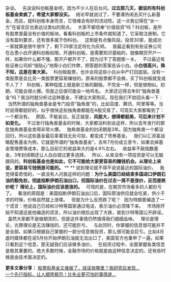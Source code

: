 杂谈。
 
先说说科创板基金吧，因为不少人在后台问。**过去那几天，据说的有科创板基金卖疯了，希望大家都没买。**
 
结论早就说过了，不要凑热闹去买什么新基金。而且，就科创板本身而言，它很难会有好的流动性。这一点我记得在“水一方”在留言区也表达过类似的观点。
 
大家不都信奉“价值投资”吗？科创板，是所有股票里最没有价值的板块。看看科创板的上市条件就知道了。它采取注册制，它没有盈利要求，还有很多属于伪科创。
 
这倒是有点像风投。投资30家，能成功一家就算是很牛很牛了，剩下29家注定将化为灰烬。
 
我最近看到有些证券公司在怂恿小白开通科创板权限。开通科创板，是需要知识基础的，就像期货开户一样，如果你什么都不懂，那开户都开不了，因为过不了答题那一关。
 
不过最近有些证券公司却“很贴心”地帮小白们作弊，把答题的答案告诉小白。**小白很高兴，殊不知，这是在害大家。**
 
科创板股票，也许会将这些小白从中产打回底层。没有一类股票是会比另一类股票更容易赚钱的。原来的股票都不会做，买了科创板就变成牛人了？
 
科创板，某种程度上就是新三板的翻版。不完全一样，但是很相似。初期，可能会很火爆。但是之后很可能会一地鸡毛。
大家还记得去年的“独角兽基金”吗？我当时就分析过这种基金，不建议大家购买。现在我们不妨回头看一下：
 
当然所谓的独角兽基金是专门投资“独角兽”的，比如百度、腾讯、阿里等等。当时说得都挺好的，似乎很快这些独角兽都能在A股交易了，可现实大家都看到了：一个都没有。
 
原因，不能妄议。反正就是，**风挺大，想得都挺美，可后来计划不如变化。**
 
不过发行独角兽基金的时候，大家都没料到会这样，所以去年发行的那批独角兽基金卖得非常火爆。
 
独角兽基金的封闭期是3年。因为独角兽一个都没回归，所以这些基金最后拿着钱无处可投，都变成了债券基金。
 
我们以汇添富战略配售基金为例，它就是所谓的“独角兽基金”。去年7月份成立至今，如果去掉基金管理费等成本，那么目前它的收益率大约是4.9%左右。
 
收益率不敌指数基金，3年封闭期还让人白白错过更多选择。
 
所以，从来没有一项投资是可以无脑跟风的。**科创板基金也是如此，它不可能给大家更容易的赚钱机会。从理论上来说，更容易亏钱倒是可能的。**
** **
说到理论就不得不说说最近的国际油价。
 
我觉得蛮奇怪的，一直没有人问我这样的问题：**为什么美国已经结束多国进口伊朗石油的豁免权，彻底掐断伊朗石油出口，但国际油价在过去一周不是涨价，反而是跌价呢？**
**理论上，国际油价应该是涨的。**
 
可惜的是，在期货市场看多的人都巨亏了。
 
看涨的原因是：美国掐断伊朗石油出口后，国际原油供应就会吃紧，供小于求的时候，价格自然就上涨喽。
 
但是为什么反而跌了呢？
 
因为特朗普编造了一个谎言：他说自己已经和沙特等国家通过电话，表示油价必须降下来。
 
市场刚开始不知道这是他编造的谎言，所以油价随后出现了大跌，直到沙特等国公开辟谣。
 
虽然大家都不是做期货的，但是这件事情仍然值得我们细细品味。
 
理论是理论，光靠理论是无法赚钱的，还可能巨亏。
 
与此同时，你掌握的信息很可能并不是全部。如果只根据自己掌握的一部分信息做投资，那么很可能会巨亏。比如4月底时媒体都在说5月份开始伊朗石油就无法出口了，美国官方也重申了一遍。如果只看到这个信息，那无疑我们应该做多油价。
 
在投资过程中，全面掌握各类信息是极其重要的。绝大多数时候，金融市场的价格就是由这种信息决定的。还有些时候是由技术面决定的。
  
**更多文章分享：**
[股票和基金又难做了，钱该放哪里？我研究后发现...][...]  
[一个先行指标，让人细思极恐！比失业更可怕的事情是...][... 1]  

[...]: http://mp.weixin.qq.com/s?__biz=MzU0NTkyOTAzMw==&mid=2247486257&idx=1&sn=42d6fa79e5eaa380ee0ea9938ea6c019&chksm=fb642917cc13a00184e0130cece7f13eee46752c1d2048a3b28c830b8437858ca5dfaa428bda&scene=21#wechat_redirect
[... 1]: http://mp.weixin.qq.com/s?__biz=MzU0NTkyOTAzMw==&mid=2247486250&idx=1&sn=14c3cd860792509a32251eaebca8b9fc&chksm=fb64290ccc13a01a2db0a96215500d8313e8abdae466a739a421ab6ca72de96a4500120123fd&scene=21#wechat_redirect